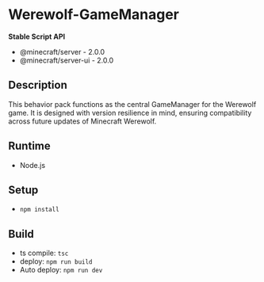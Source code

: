 # Werewolf-GameManager
**Stable Script API**
- @minecraft/server - 2.0.0
- @minecraft/server-ui - 2.0.0

## Description
This behavior pack functions as the central GameManager for the Werewolf game. It is designed with version resilience in mind, ensuring compatibility across future updates of Minecraft Werewolf.

## Runtime
- Node.js

## Setup
- `npm install`

## Build
- ts compile: `tsc`
- deploy: `npm run build`
- Auto deploy: `npm run dev`
